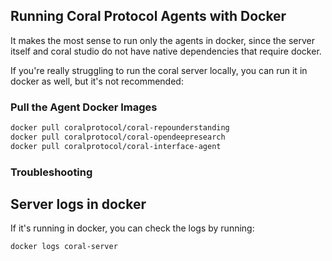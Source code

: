 
## Running Coral Protocol Agents with Docker
It makes the most sense to run only the agents in docker, since the server itself and coral studio do not have native dependencies that require docker.

If you're really struggling to run the coral server locally, you can run it in docker as well, but it's not recommended:



### Pull the Agent Docker Images

```bash
docker pull coralprotocol/coral-repounderstanding
docker pull coralprotocol/coral-opendeepresearch
docker pull coralprotocol/coral-interface-agent
```


### Troubleshooting

## Server logs in docker
If it's running in docker, you can check the logs by running:
```bash
docker logs coral-server
```

